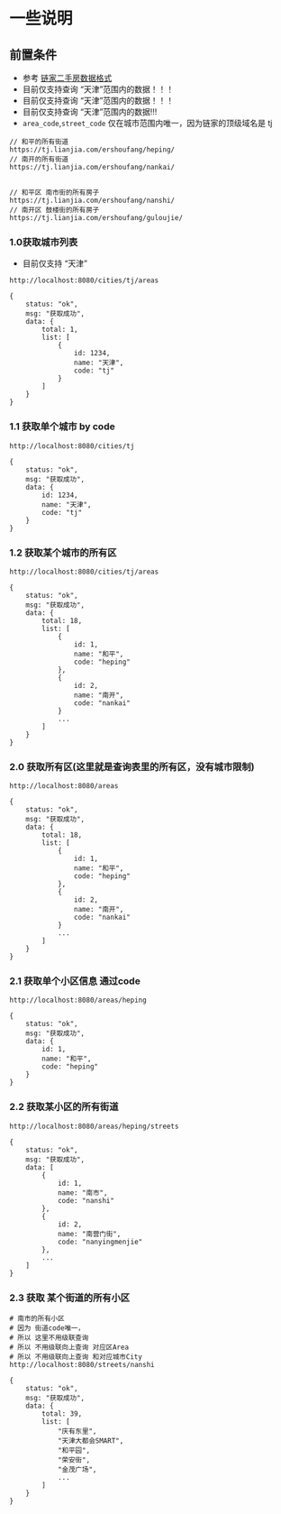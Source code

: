 # 一些说明

## 前置条件

- 参考 [链家二手房数据格式](https://tj.lianjia.com/ershoufang/)
- 目前仅支持查询 “天津”范围内的数据！！！
- 目前仅支持查询 “天津”范围内的数据！！！
- 目前仅支持查询 “天津”范围内的数据!!!
- `area_code`,`street_code` 仅在城市范围内唯一，因为链家的顶级域名是 tj


```
// 和平的所有街道
https://tj.lianjia.com/ershoufang/heping/
// 南开的所有街道
https://tj.lianjia.com/ershoufang/nankai/


// 和平区 南市街的所有房子
https://tj.lianjia.com/ershoufang/nanshi/
// 南开区 鼓楼街的所有房子
https://tj.lianjia.com/ershoufang/guloujie/
```

### 1.0获取城市列表

- 目前仅支持 “天津”
```aidl
http://localhost:8080/cities/tj/areas

{
    status: "ok",
    msg: "获取成功",
    data: {
        total: 1,
        list: [
            {
                id: 1234,
                name: "天津",
                code: "tj"
            }
        ]
    }
}
```

### 1.1 获取单个城市 by code
```aidl
http://localhost:8080/cities/tj

{
    status: "ok",
    msg: "获取成功",
    data: {
        id: 1234,
        name: "天津",
        code: "tj"
    }
}
```

### 1.2 获取某个城市的所有区

```
http://localhost:8080/cities/tj/areas

{
    status: "ok",
    msg: "获取成功",
    data: {
        total: 18,
        list: [
            {
                id: 1,
                name: "和平",
                code: "heping"
            },
            {
                id: 2,
                name: "南开",
                code: "nankai"
            }
            ...
        ]
    }
}
```

### 2.0 获取所有区(这里就是查询表里的所有区，没有城市限制)

```aidl
http://localhost:8080/areas

{
    status: "ok",
    msg: "获取成功",
    data: {
        total: 18,
        list: [
            {
                id: 1,
                name: "和平",
                code: "heping"
            },
            {
                id: 2,
                name: "南开",
                code: "nankai"
            }
            ...
        ]
    }
}
```

### 2.1 获取单个小区信息 通过code

```aidl
http://localhost:8080/areas/heping

{
    status: "ok",
    msg: "获取成功",
    data: {
        id: 1,
        name: "和平",
        code: "heping"
    }
}
```

### 2.2 获取某小区的所有街道

```
http://localhost:8080/areas/heping/streets

{
    status: "ok",
    msg: "获取成功",
    data: [
        {
            id: 1,
            name: "南市",
            code: "nanshi"
        },
        {
            id: 2,
            name: "南营门街",
            code: "nanyingmenjie"
        },
        ...
    ]
}
```

### 2.3 获取 某个街道的所有小区

```
# 南市的所有小区  
# 因为 街道code唯一，
# 所以 这里不用级联查询 
# 所以 不用级联向上查询 对应区Area 
# 所以 不用级联向上查询 和对应城市City
http://localhost:8080/streets/nanshi

{
    status: "ok",
    msg: "获取成功",
    data: {
        total: 39,
        list: [
            "庆有东里",
            "天津大都会SMART",
            "和平园",
            "荣安街",
            "金茂广场",
            ...
        ]
    }
}
```

